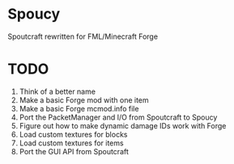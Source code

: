 Spoucy
======

Spoutcraft rewritten for FML/Minecraft Forge


TODO
====
1) Think of a better name
2) Make a basic Forge mod with one item
3) Make a basic Forge mcmod.info file
4) Port the PacketManager and I/O from Spoutcraft to Spoucy
5) Figure out how to make dynamic damage IDs work with Forge
6) Load custom textures for blocks
7) Load custom textures for items
8) Port the GUI API from Spoutcraft
